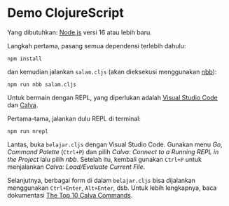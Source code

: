 # Demo ClojureScript

Yang dibutuhkan: [Node.js](https://nodejs.org/) versi 16 atau lebih baru.

Langkah pertama, pasang semua dependensi terlebih dahulu:

```
npm install
```

dan kemudian jalankan `salam.cljs` (akan dieksekusi menggunakan [nbb](https://github.com/babashka/nbb)):

```
npm run nbb salam.cljs
```

Untuk bermain dengan REPL, yang diperlukan adalah [Visual Studio Code](https://code.visualstudio.com/) dan [Calva](https://calva.io/).

Pertama-tama, jalankan dulu REPL di terminal:
```
npm run nrepl
```

Lantas, buka `belajar.cljs` dengan Visual Studio Code. Gunakan menu _Go, Command Palette_ (`Ctrl+P`) dan pilih _Calva: Connect to a Running REPL in the Project_ lalu pilih _nbb_. Setelah itu, kembali gunakan `Ctrl+P` untuk menjalankan _Calva: Load/Evaluate Current File_.

Selanjutnya, berbagai form di dalam `belajar.cljs` bisa dijalankan menggunakan `Ctrl+Enter`, `Alt+Enter`, dsb. Untuk lebih lengkapnya, baca dokumentasi [The Top 10 Calva Commands](https://calva.io/commands-top10/).
